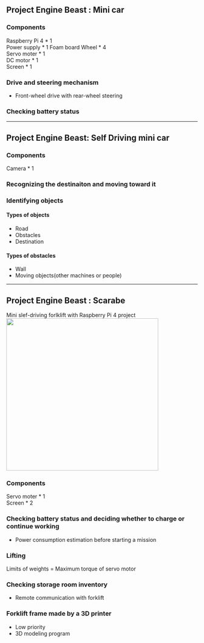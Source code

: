 ## Project Engine Beast : Mini car  
### Components
Raspberry Pi 4 * 1  
Power supply * 1
Foam board
Wheel * 4  
Servo moter * 1  
DC motor * 1  
Screen * 1 

### Drive and steering mechanism  
- Front-wheel drive with rear-wheel steering

### Checking battery status

---
## Project Engine Beast: Self Driving mini car
### Components
Camera * 1

### Recognizing the destinaiton and moving toward it

### Identifying objects
#### Types of objects
- Road
- Obstacles
- Destination

#### Types of obstacles
- Wall
- Moving objects(other machines or people)

---
## Project Engine Beast : Scarabe
Mini slef-driving forlklift with Raspberry Pi 4 project  
<img src="https://github.com/user-attachments/assets/82ddc067-4ce6-4fbc-92a6-cabd09e720dd" width="400"/>

### Components
Servo moter * 1   
Screen * 2  

### Checking battery status and deciding whether to charge or continue working
- Power consumption estimation before starting a mission

### Lifting
Limits of weights = Maximum torque of servo motor  

### Checking storage room inventory
- Remote communication with forklift

### Forklift frame made by a 3D printer
- Low priority
- 3D modeling program
